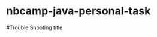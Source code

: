 ﻿# nbcamp-java-personal-task

#Trouble Shooting
[title](https://winwin0219.tistory.com/entry/Java-Level1Trouble-Shooting)   
